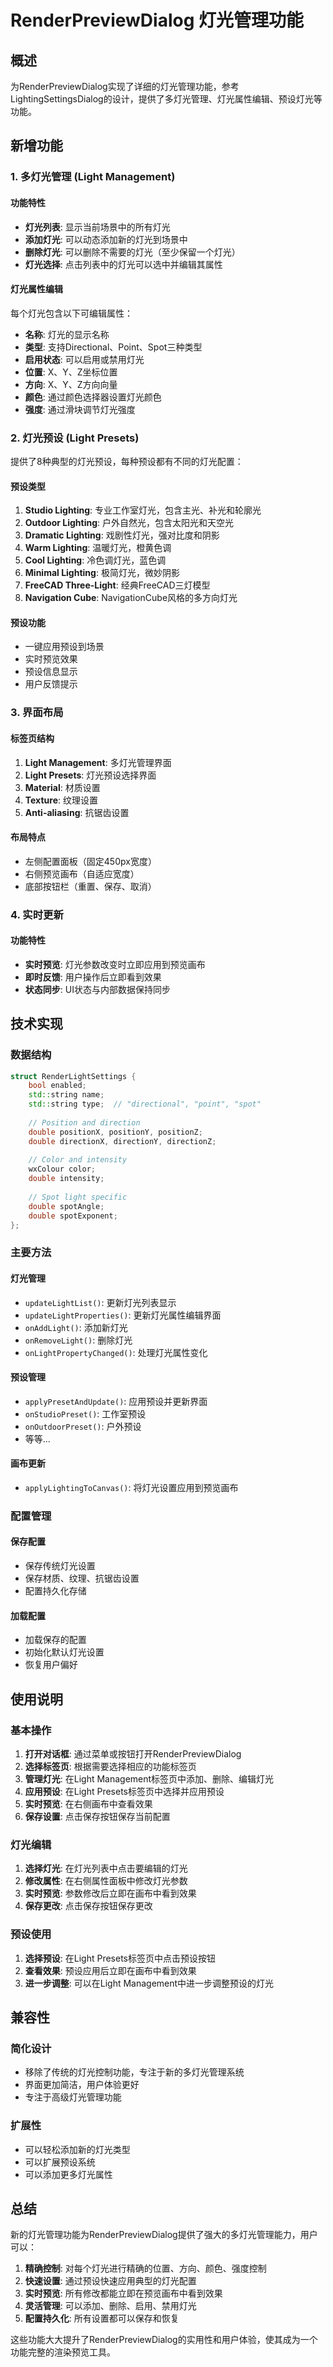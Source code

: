 # RenderPreviewDialog 灯光管理功能

## 概述

为RenderPreviewDialog实现了详细的灯光管理功能，参考LightingSettingsDialog的设计，提供了多灯光管理、灯光属性编辑、预设灯光等功能。

## 新增功能

### 1. 多灯光管理 (Light Management)

#### 功能特性
- **灯光列表**: 显示当前场景中的所有灯光
- **添加灯光**: 可以动态添加新的灯光到场景中
- **删除灯光**: 可以删除不需要的灯光（至少保留一个灯光）
- **灯光选择**: 点击列表中的灯光可以选中并编辑其属性

#### 灯光属性编辑
每个灯光包含以下可编辑属性：
- **名称**: 灯光的显示名称
- **类型**: 支持Directional、Point、Spot三种类型
- **启用状态**: 可以启用或禁用灯光
- **位置**: X、Y、Z坐标位置
- **方向**: X、Y、Z方向向量
- **颜色**: 通过颜色选择器设置灯光颜色
- **强度**: 通过滑块调节灯光强度

### 2. 灯光预设 (Light Presets)

提供了8种典型的灯光预设，每种预设都有不同的灯光配置：

#### 预设类型
1. **Studio Lighting**: 专业工作室灯光，包含主光、补光和轮廓光
2. **Outdoor Lighting**: 户外自然光，包含太阳光和天空光
3. **Dramatic Lighting**: 戏剧性灯光，强对比度和阴影
4. **Warm Lighting**: 温暖灯光，橙黄色调
5. **Cool Lighting**: 冷色调灯光，蓝色调
6. **Minimal Lighting**: 极简灯光，微妙阴影
7. **FreeCAD Three-Light**: 经典FreeCAD三灯模型
8. **Navigation Cube**: NavigationCube风格的多方向灯光

#### 预设功能
- 一键应用预设到场景
- 实时预览效果
- 预设信息显示
- 用户反馈提示

### 3. 界面布局

#### 标签页结构
1. **Light Management**: 多灯光管理界面
2. **Light Presets**: 灯光预设选择界面
3. **Material**: 材质设置
4. **Texture**: 纹理设置
5. **Anti-aliasing**: 抗锯齿设置

#### 布局特点
- 左侧配置面板（固定450px宽度）
- 右侧预览画布（自适应宽度）
- 底部按钮栏（重置、保存、取消）

### 4. 实时更新

#### 功能特性
- **实时预览**: 灯光参数改变时立即应用到预览画布
- **即时反馈**: 用户操作后立即看到效果
- **状态同步**: UI状态与内部数据保持同步

## 技术实现

### 数据结构

```cpp
struct RenderLightSettings {
    bool enabled;
    std::string name;
    std::string type;  // "directional", "point", "spot"
    
    // Position and direction
    double positionX, positionY, positionZ;
    double directionX, directionY, directionZ;
    
    // Color and intensity
    wxColour color;
    double intensity;
    
    // Spot light specific
    double spotAngle;
    double spotExponent;
};
```

### 主要方法

#### 灯光管理
- `updateLightList()`: 更新灯光列表显示
- `updateLightProperties()`: 更新灯光属性编辑界面
- `onAddLight()`: 添加新灯光
- `onRemoveLight()`: 删除灯光
- `onLightPropertyChanged()`: 处理灯光属性变化

#### 预设管理
- `applyPresetAndUpdate()`: 应用预设并更新界面
- `onStudioPreset()`: 工作室预设
- `onOutdoorPreset()`: 户外预设
- 等等...

#### 画布更新
- `applyLightingToCanvas()`: 将灯光设置应用到预览画布

### 配置管理

#### 保存配置
- 保存传统灯光设置
- 保存材质、纹理、抗锯齿设置
- 配置持久化存储

#### 加载配置
- 加载保存的配置
- 初始化默认灯光设置
- 恢复用户偏好

## 使用说明

### 基本操作

1. **打开对话框**: 通过菜单或按钮打开RenderPreviewDialog
2. **选择标签页**: 根据需要选择相应的功能标签页
3. **管理灯光**: 在Light Management标签页中添加、删除、编辑灯光
4. **应用预设**: 在Light Presets标签页中选择并应用预设
5. **实时预览**: 在右侧画布中查看效果
6. **保存设置**: 点击保存按钮保存当前配置

### 灯光编辑

1. **选择灯光**: 在灯光列表中点击要编辑的灯光
2. **修改属性**: 在右侧属性面板中修改灯光参数
3. **实时预览**: 参数修改后立即在画布中看到效果
4. **保存更改**: 点击保存按钮保存更改

### 预设使用

1. **选择预设**: 在Light Presets标签页中点击预设按钮
2. **查看效果**: 预设应用后立即在画布中看到效果
3. **进一步调整**: 可以在Light Management中进一步调整预设的灯光

## 兼容性

### 简化设计
- 移除了传统的灯光控制功能，专注于新的多灯光管理系统
- 界面更加简洁，用户体验更好
- 专注于高级灯光管理功能

### 扩展性
- 可以轻松添加新的灯光类型
- 可以扩展预设系统
- 可以添加更多灯光属性

## 总结

新的灯光管理功能为RenderPreviewDialog提供了强大的多灯光管理能力，用户可以：

1. **精确控制**: 对每个灯光进行精确的位置、方向、颜色、强度控制
2. **快速设置**: 通过预设快速应用典型的灯光配置
3. **实时预览**: 所有修改都能立即在预览画布中看到效果
4. **灵活管理**: 可以添加、删除、启用、禁用灯光
5. **配置持久化**: 所有设置都可以保存和恢复

这些功能大大提升了RenderPreviewDialog的实用性和用户体验，使其成为一个功能完整的渲染预览工具。 